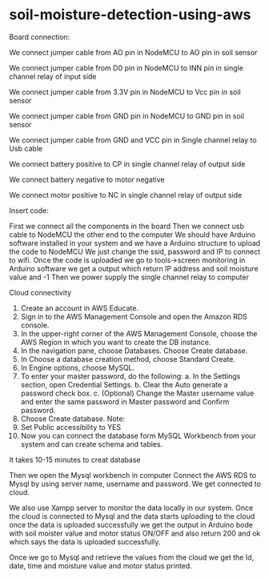 # soil-moisture-detection-using-aws

Board connection:

We connect jumper cable from AO pin in NodeMCU to AO pin in soil sensor

We connect jumper cable from D0 pin in NodeMCU to INN pin in single channel relay of input side

We connect jumper cable from 3.3V pin in NodeMCU to Vcc pin in soil sensor

We connect jumper cable from GND pin in NodeMCU to GND pin in soil sensor

We connect jumper cable from GND and VCC pin in Single channel relay  to Usb cable

We connect battery positive to CP in single channel relay of output side

We connect battery negative to motor negative

We connect motor positive to NC in single channel relay of output side

Insert code:

First we connect all the components in the board 
Then we connect usb cable to NodeMCU the other end to the computer
We should have Arduino software installed in your system and we have a Arduino structure to upload the code to NodeMCU
We just change the ssid, password and IP to connect to wifi.
Once the code is uploaded we go to tools->screen monitoring in Arduino software we get a output which return IP address and soil moisture value and -1
Then we power supply the single channel relay to computer

Cloud connectivity 

1. Create an account in AWS Educate.
2. Sign in to the AWS Management Console and open the Amazon RDS console.
3. In the upper-right corner of the AWS Management Console, choose the AWS Region in which you want to create the DB instance.
4. In the navigation pane, choose Databases. Choose Create database.
5. In Choose a database creation method, choose Standard Create.
6. In Engine options, choose MySQL.
7. To enter your master password, do the following:
a. In the Settings section, open Credential Settings.
b. Clear the Auto generate a password check box.
c. (Optional) Change the Master username value and enter the same password in Master password and Confirm password.
8. Choose Create database.
Note:
1. Set Public accessibility to YES
2. Now you can connect the database form MySQL Workbench from your system and can create schema and tables.

It takes 10-15 minutes to creat database

Then we open the Mysql workbench in computer 
Connect the AWS RDS to Mysql by using server name, username and password.
We get connected to cloud.

We also use Xampp server to monitor the data locally in our system.
 Once the cloud is connected to Mysql and the data starts uploading to the cloud once the data is uploaded successfully we get the output in Arduino bode with soil moister value and motor status ON/OFF and also return 200 and ok which says the data is uploaded successfully.

Once we go to Mysql and retrieve the values from the cloud we get the Id, date, time and moisture value and motor status printed.
